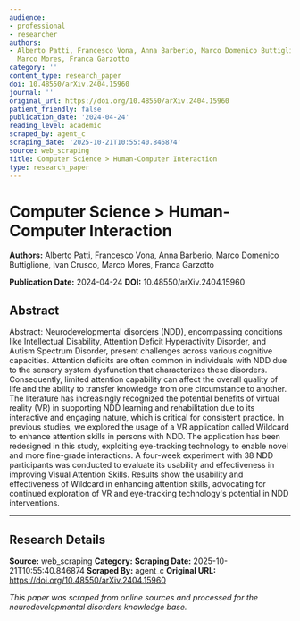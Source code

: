 ```yaml
---
audience:
- professional
- researcher
authors:
- Alberto Patti, Francesco Vona, Anna Barberio, Marco Domenico Buttiglione, Ivan Crusco,
  Marco Mores, Franca Garzotto
category: ''
content_type: research_paper
doi: 10.48550/arXiv.2404.15960
journal: ''
original_url: https://doi.org/10.48550/arXiv.2404.15960
patient_friendly: false
publication_date: '2024-04-24'
reading_level: academic
scraped_by: agent_c
scraping_date: '2025-10-21T10:55:40.846874'
source: web_scraping
title: Computer Science > Human-Computer Interaction
type: research_paper
---
```

# Computer Science > Human-Computer Interaction

**Authors:** Alberto Patti, Francesco Vona, Anna Barberio, Marco Domenico Buttiglione, Ivan Crusco, Marco Mores, Franca Garzotto

**Publication Date:** 2024-04-24
**DOI:** 10.48550/arXiv.2404.15960

## Abstract

Abstract:
Neurodevelopmental disorders (NDD), encompassing conditions like Intellectual Disability, Attention Deficit Hyperactivity Disorder, and Autism Spectrum Disorder, present challenges across various cognitive capacities. Attention deficits are often common in individuals with NDD due to the sensory system dysfunction that characterizes these disorders. Consequently, limited attention capability can affect the overall quality of life and the ability to transfer knowledge from one circumstance to another. The literature has increasingly recognized the potential benefits of virtual reality (VR) in supporting NDD learning and rehabilitation due to its interactive and engaging nature, which is critical for consistent practice. In previous studies, we explored the usage of a VR application called Wildcard to enhance attention skills in persons with NDD. The application has been redesigned in this study, exploiting eye-tracking technology to enable novel and more fine-grade interactions. A four-week experiment with 38 NDD participants was conducted to evaluate its usability and effectiveness in improving Visual Attention Skills. Results show the usability and effectiveness of Wildcard in enhancing attention skills, advocating for continued exploration of VR and eye-tracking technology's potential in NDD interventions.

---

## Research Details

**Source:** web_scraping
**Category:** 
**Scraping Date:** 2025-10-21T10:55:40.846874
**Scraped By:** agent_c
**Original URL:** https://doi.org/10.48550/arXiv.2404.15960

*This paper was scraped from online sources and processed for the neurodevelopmental disorders knowledge base.*